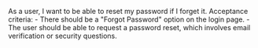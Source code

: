 As a user, I want to be able to reset my password if I forget it.
    Acceptance criteria:
    - There should be a "Forgot Password" option on the login page.
    - The user should be able to request a password reset, which involves email verification or security questions.